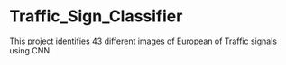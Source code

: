 # Traffic_Sign_Classifier
This project identifies 43 different images of European of Traffic signals using CNN
